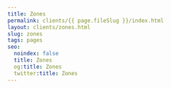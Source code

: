 ```yaml
---
title: Zones
permalink: clients/{{ page.fileSlug }}/index.html
layout: clients/zones.html
slug: zones
tags: pages
seo:
  noindex: false
  title: Zones
  og:title: Zones
  twitter:title: Zones
---
```



